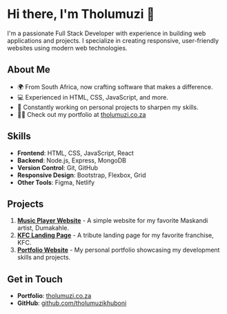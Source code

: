 # Hi there, I'm Tholumuzi 👋

I'm a passionate Full Stack Developer with experience in building web applications and projects. I specialize in creating responsive, user-friendly websites using modern web technologies.

## About Me

- 🌍 From South Africa, now crafting software that makes a difference.
- 💻 Experienced in HTML, CSS, JavaScript, and more.
- 🔨 Constantly working on personal projects to sharpen my skills.
- 👨‍💻 Check out my portfolio at [tholumuzi.co.za](https://tholumuzi.co.za)

## Skills

- **Frontend**: HTML, CSS, JavaScript, React
- **Backend**: Node.js, Express, MongoDB
- **Version Control**: Git, GitHub
- **Responsive Design**: Bootstrap, Flexbox, Grid
- **Other Tools**: Figma, Netlify

## Projects

1. **[Music Player Website](https://github.com/tholumuzikhuboni/music-player)** - A simple website for my favorite Maskandi artist, Dumakahle.
2. **[KFC Landing Page](https://github.com/tholumuzikhuboni/kfc-landing-page)** - A tribute landing page for my favorite franchise, KFC.
3. **[Portfolio Website](https://tholumuzi.co.za)** - My personal portfolio showcasing my development skills and projects.

## Get in Touch

- **Portfolio**: [tholumuzi.co.za](https://tholumuzi.co.za)
- **GitHub**: [github.com/tholumuzikhuboni](https://github.com/tholumuzikhuboni)
